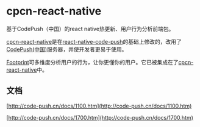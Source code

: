 # cpcn-react-native
基于CodePush（中国）的react native热更新、用户行为分析前端包。

[cpcn-react-native](https://github.com/caoyongfeng0214/cpcn-react-native)是在[react-native-code-push](https://github.com/Microsoft/react-native-code-push)的基础上修改的，改用了[CodePush(中国)](http://code-push.cn)服务器，并使开发者更易于使用。

[Footprint](http://code-push.cn/docs/1700.htm)可多维度分析用户的行为，让你更懂你的用户。它已被集成在了[cpcn-react-native](http://code-push.cn/docs/1100.htm)中。

## 文档
[http://code-push.cn/docs/1100.htm](http://code-push.cn/docs/1100.htm)

[http://code-push.cn/docs/1700.htm](http://code-push.cn/docs/1700.htm)


